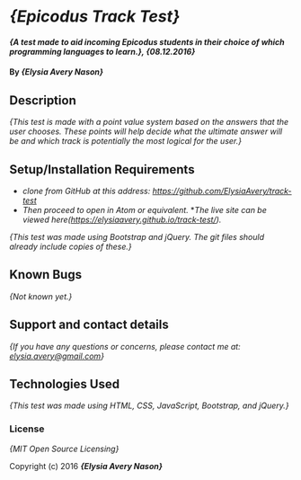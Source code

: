 # _{Epicodus Track Test}_

#### _{A test made to aid incoming Epicodus students in their choice of which programming languages to learn.}, {08.12.2016}_

#### By _**{Elysia Avery Nason}**_

## Description

_{This test is made with a point value system based on the answers that the user chooses. These points will help decide what the ultimate answer will be and which track is potentially the most logical for the user.}_

## Setup/Installation Requirements

* _clone from GitHub at this address: https://github.com/ElysiaAvery/track-test_
* _Then proceed to open in Atom or equivalent._
*_The live site can be viewed here(https://elysiaavery.github.io/track-test/)._

_{This test was made using Bootstrap and jQuery. The git files should already include copies of these.}_

## Known Bugs

_{Not known yet.}_

## Support and contact details

_{If you have any questions or concerns, please contact me at: elysia.avery@gmail.com}_

## Technologies Used

_{This test was made using HTML, CSS, JavaScript, Bootstrap, and jQuery.}_

### License

*{MIT Open Source Licensing}*

Copyright (c) 2016 **_{Elysia Avery Nason}_**
